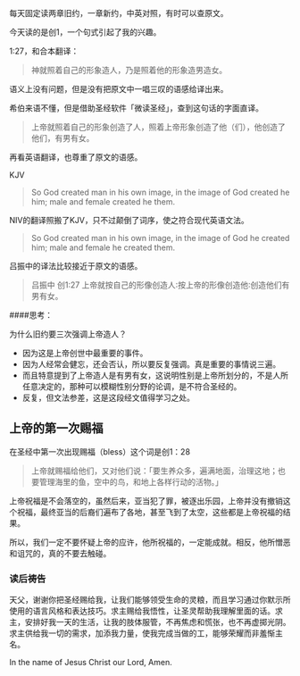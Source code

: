 
每天固定读两章旧约，一章新约，中英对照，有时可以查原文。

今天读的是创1，一个句式引起了我的兴趣。

1:27，和合本翻译：

> 神就照着自己的形象造人，乃是照着他的形象造男造女。

语义上没有问题，但是没有把原文中一唱三叹的语感给译出来。

希伯来语不懂，但是借助圣经软件「微读圣经」，查到这句话的字面直译。

> 上帝就照着自己的形象创造了人，照着上帝形象创造了他（们），他创造了他们，有男有女。

再看英语翻译，也尊重了原文的语感。

KJV

> So God created man in his own image, in the image of God created he him; male and female created he them.

NIV的翻译照搬了KJV，只不过颠倒了词序，使之符合现代英语文法。

> So God created man in his own image, in the image of God he created him; male and female he created them.

吕振中的译法比较接近于原文的语感。

> 吕振中 创1:27 上帝就按自己的形像创造人∶按上帝的形像创造他∶创造他们有男有女。

####思考：

为什么旧约要三次强调上帝造人？

* 因为这是上帝创世中最重要的事件。
* 因为人经常会健忘，还会否认，所以要反复强调。真是重要的事情说三遍。
* 而且特意提到了上帝造人是有男有女，这说明性别是上帝所划分的，不是人所任意决定的，那种可以模糊性别分野的论调，是不符合圣经的。
* 反复，但文法参差，这是这段经文值得学习之处。

## 上帝的第一次赐福

在圣经中第一次出现赐福（bless）这个词是创1：28

> 上帝就赐福给他们，又对他们说：「要生养众多，遍满地面，治理这地；也要管理海里的鱼，空中的鸟，和地上各样行动的活物。」

上帝祝福是不会落空的，虽然后来，亚当犯了罪，被逐出乐园，上帝并没有撤销这个祝福，最终亚当的后裔们遍布了各地，甚至飞到了太空，这些都是上帝祝福的结果。

所以，我们一定不要怀疑上帝的应许，他所祝福的，一定能成就。相反，他所憎恶和诅咒的，真的不要去触碰。

### 读后祷告

天父，谢谢你把圣经赐给我，让我们能够领受生命的灵粮，而且学习通过你默示所使用的语言风格和表达技巧。求主赐给我悟性，让圣灵帮助我理解里面的话。求主，安排好我一天的生活，让我的肢体服管，不再焦虑和慌张，也不再虚掷光阴。求主供给我一切的需求，加添我力量，使我完成当做的工，能够荣耀而非羞惭主名。

In the name of Jesus Christ our Lord, Amen.
